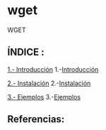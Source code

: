 # wget
WGET
## ÍNDICE :
[1.- Introducción](https://github.com/Moisesmart/wget/blob/main/1.-Introducción.md)
1.-[Introducción](https://github.com/Moisesmart/wget/blob/main/1.-Introducción.md)

 [2.- Instalación](https://github.com/Moisesmart/wget/blob/main/2.-Instalación.md)
 2.-[Instalación](https://github.com/Moisesmart/wget/blob/main/2.-Instalación.md)
 
[3.- Ejemplos](https://github.com/Moisesmart/wget/3.-Ejemplos.md)
3.-[Ejemplos](https://github.com/Moisesmart/wget/3.-Ejemplos.md)

 ## Referencias:

